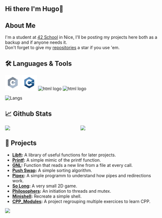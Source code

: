 ## Hi there I'm Hugo👋

## About Me
I'm a student at [42 School](https://42.fr/en/homepage/) in Nice, I'll be posting my projects here both as a backup and if anyone needs it. <br/>
Don't forget to give my [repositories](https://github.com/hlefevregit?tab=repositories) a star if you use 'em.

## 🛠️ Languages & Tools
<div align="left">
	<img src="https://github.com/flmarsou/flmarsou/blob/main/assets/languages/c.svg" alt="c logo" width="50" height="50"/>
	<img src="https://github.com/flmarsou/flmarsou/blob/main/assets/languages/cpp.svg" alt="cpp logo" width="50" height="50"/>
  <img src="https://github.com/hulefevre/hulefevre/blob/main/assets/languages/html.svg" alt="html logo" width="50" height="50"/>
  <img src="https://github.com/hulefevre/hulefevre/blob/main/assets/languages/css.svg" alt="html logo" width="50" height="50"/>
</div>

![Langs](https://github-readme-stats.vercel.app/api/top-langs/?username=hlefevregit&theme=react&show_icons=true&hide_border=true&layout=compact)

## 📈 Github Stats
<div style="display: flex; justify-content: space-between;">
	<img src="https://github-readme-stats.vercel.app/api?username=hlefevregit&theme=react&show_icons=true&hide_border=true&count_private=true" style="width: 48%;">
	<img src="https://github-readme-streak-stats.herokuapp.com/?user=hlefevregit&theme=react&hide_border=true" style="width: 51%;">
</div>

## 🔭 Projects
- **[Libft](https://github.com/hlefevregit/libft_gnl):** A library of useful functions for later projects.
- **[Printf](https://github.com/hlefevregit/ft_printf):** A simple mimic of the printf function.
- **[GNL](https://github.com/hlefevregit/libft_gnl):** Function that reads a new line from a file at every call.
- **[Push Swap](https://github.com/hlefevregit/push_swap):** A simple sorting algorithm.
- **[Pipex](https://github.com/hlefevregit/pipiex):** A simple programm to understand how pipes and redirections work.
- **[So Long](https://github.com/hlefevregit/so_long):** A very small 2D game.
- **[Philosophers](https://github.com/hlefevregit/philo):** An initiation to threads and mutex.
- **[Minishell](https://github.com/hlefevregit/minishell):** Recreate a simple shell.
- **[CPP_Modules](https://github.com/hlefevregit/CPP_Modules):** A project regrouping multiple exercices to learn CPP. 

[![](https://visitcount.itsvg.in/api?id=hlefevregit&label=Profile%20Views&color=0&icon=5&pretty=true)](https://visitcount.itsvg.in)
